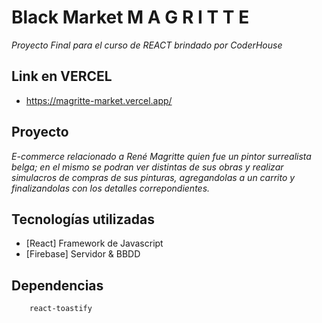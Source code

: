 # Black Market M A G R I T T E
_Proyecto Final para el curso de REACT brindado por CoderHouse_

## Link en VERCEL 
- https://magritte-market.vercel.app/

## Proyecto 

_E-commerce relacionado a René Magritte quien fue un pintor surrealista belga; en el mismo se podran ver distintas de sus obras y realizar simulacros de compras de sus pinturas, agregandolas a un carrito y finalizandolas con los detalles correpondientes._

## Tecnologías utilizadas

- [React] Framework de Javascript
- [Firebase] Servidor & BBDD

## Dependencias

```
    react-toastify

```